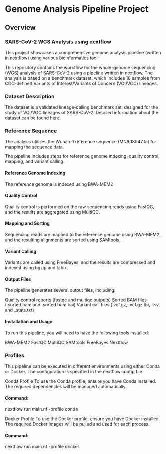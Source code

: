 # Genome Analysis Pipeline Project

## Overview

### SARS-CoV-2 WGS Analysis using nextflow
This project showcases a comprehensive genome analysis pipeline (written in nextflow) using various bioinformatics tool.

This repository contains the workflow for the whole-genome sequencing (WGS) analysis of SARS-CoV-2 using a pipeline written in nextflow. The analysis is based on a benchmark dataset, which includes 16 samples from CDC-defined Variants of Interest/Variants of Concern (VOI/VOC) lineages.

### Dataset Description
The dataset is a validated lineage-calling benchmark set, designed for the study of VOI/VOC lineages of SARS-CoV-2. Detailed information about the dataset can be found here.

### Reference Sequence
The analysis utilizes the Wuhan-1 reference sequence (MN908947.fa) for mapping the sequence data.


The pipeline includes steps for reference genome indexing, quality control, mapping, and variant calling.


#### Reference Genome Indexing
The reference genome is indexed using BWA-MEM2

#### Quality Control
Quality control is performed on the raw sequencing reads using FastQC, and the results are aggregated using MultiQC.

#### Mapping and Sorting
Sequencing reads are mapped to the reference genome using BWA-MEM2, and the resulting alignments are sorted using SAMtools.

#### Variant Calling
Variants are called using FreeBayes, and the results are compressed and indexed using bgzip and tabix.

#### Output Files
The pipeline generates several output files, including:

Quality control reports (fastqc and multiqc outputs)
Sorted BAM files (.sorted.bam and .sorted.bam.bai)
Variant call files (.vcf.gz, .vcf.gz.tbi, .tsv, and _stats.txt)

#### Installation and Usage
To run this pipeline, you will need to have the following tools installed:

BWA-MEM2
FastQC
MultiQC
SAMtools
FreeBayes
Nextflow

### Profiles
This pipeline can be executed in different environments using either Conda or Docker. The configuration is specified in the nextflow.config file.

Conda Profile
To use the Conda profile, ensure you have Conda installed. The required dependencies will be managed automatically.
#### Command:
nextflow run main.nf -profile conda

Docker Profile
To use the Docker profile, ensure you have Docker installed. The required Docker images will be pulled and used for each process.
#### Command:
nextflow run main.nf -profile docker


